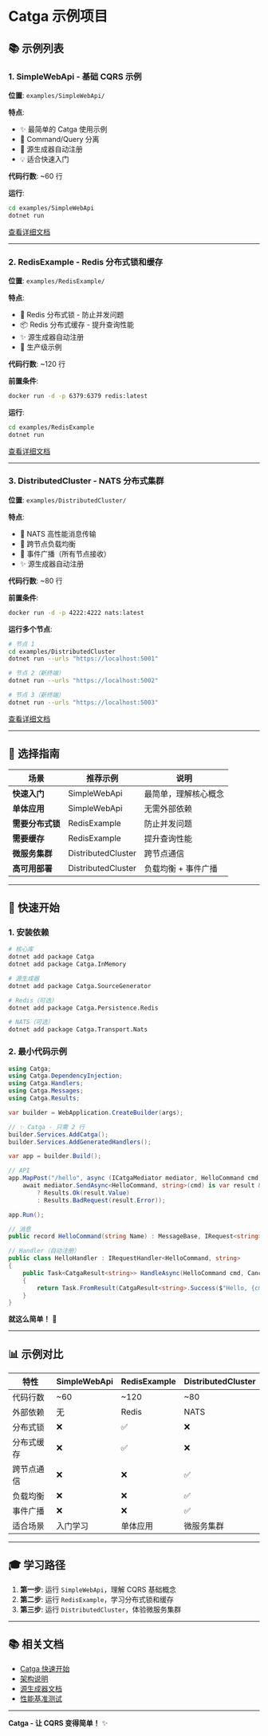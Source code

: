 # Catga 示例项目

## 📚 示例列表

### 1. SimpleWebApi - 基础 CQRS 示例

**位置**: `examples/SimpleWebApi/`

**特点**:
- ✨ 最简单的 Catga 使用示例
- 📝 Command/Query 分离
- 🎯 源生成器自动注册
- 💡 适合快速入门

**代码行数**: ~60 行

**运行**:
```bash
cd examples/SimpleWebApi
dotnet run
```

[查看详细文档](SimpleWebApi/README.md)

---

### 2. RedisExample - Redis 分布式锁和缓存

**位置**: `examples/RedisExample/`

**特点**:
- 🔐 Redis 分布式锁 - 防止并发问题
- 📦 Redis 分布式缓存 - 提升查询性能
- ✨ 源生成器自动注册
- 🚀 生产级示例

**代码行数**: ~120 行

**前置条件**:
```bash
docker run -d -p 6379:6379 redis:latest
```

**运行**:
```bash
cd examples/RedisExample
dotnet run
```

[查看详细文档](RedisExample/README.md)

---

### 3. DistributedCluster - NATS 分布式集群

**位置**: `examples/DistributedCluster/`

**特点**:
- 🚀 NATS 高性能消息传输
- 📡 跨节点负载均衡
- 📢 事件广播（所有节点接收）
- ✨ 源生成器自动注册

**代码行数**: ~80 行

**前置条件**:
```bash
docker run -d -p 4222:4222 nats:latest
```

**运行多个节点**:
```bash
# 节点 1
cd examples/DistributedCluster
dotnet run --urls "https://localhost:5001"

# 节点 2（新终端）
dotnet run --urls "https://localhost:5002"

# 节点 3（新终端）
dotnet run --urls "https://localhost:5003"
```

[查看详细文档](DistributedCluster/README.md)

---

## 🎯 选择指南

| 场景 | 推荐示例 | 说明 |
|------|---------|------|
| **快速入门** | SimpleWebApi | 最简单，理解核心概念 |
| **单体应用** | SimpleWebApi | 无需外部依赖 |
| **需要分布式锁** | RedisExample | 防止并发问题 |
| **需要缓存** | RedisExample | 提升查询性能 |
| **微服务集群** | DistributedCluster | 跨节点通信 |
| **高可用部署** | DistributedCluster | 负载均衡 + 事件广播 |

---

## 🚀 快速开始

### 1. 安装依赖

```bash
# 核心库
dotnet add package Catga
dotnet add package Catga.InMemory

# 源生成器
dotnet add package Catga.SourceGenerator

# Redis（可选）
dotnet add package Catga.Persistence.Redis

# NATS（可选）
dotnet add package Catga.Transport.Nats
```

### 2. 最小代码示例

```csharp
using Catga;
using Catga.DependencyInjection;
using Catga.Handlers;
using Catga.Messages;
using Catga.Results;

var builder = WebApplication.CreateBuilder(args);

// ✨ Catga - 只需 2 行
builder.Services.AddCatga();
builder.Services.AddGeneratedHandlers();

var app = builder.Build();

// API
app.MapPost("/hello", async (ICatgaMediator mediator, HelloCommand cmd) =>
    await mediator.SendAsync<HelloCommand, string>(cmd) is var result && result.IsSuccess
        ? Results.Ok(result.Value)
        : Results.BadRequest(result.Error));

app.Run();

// 消息
public record HelloCommand(string Name) : MessageBase, IRequest<string>;

// Handler（自动注册）
public class HelloHandler : IRequestHandler<HelloCommand, string>
{
    public Task<CatgaResult<string>> HandleAsync(HelloCommand cmd, CancellationToken ct = default)
    {
        return Task.FromResult(CatgaResult<string>.Success($"Hello, {cmd.Name}!"));
    }
}
```

**就这么简单！** 🎉

---

## 📊 示例对比

| 特性 | SimpleWebApi | RedisExample | DistributedCluster |
|------|-------------|--------------|-------------------|
| 代码行数 | ~60 | ~120 | ~80 |
| 外部依赖 | 无 | Redis | NATS |
| 分布式锁 | ❌ | ✅ | ❌ |
| 分布式缓存 | ❌ | ✅ | ❌ |
| 跨节点通信 | ❌ | ❌ | ✅ |
| 负载均衡 | ❌ | ❌ | ✅ |
| 事件广播 | ❌ | ❌ | ✅ |
| 适合场景 | 入门学习 | 单体应用 | 微服务集群 |

---

## 🎓 学习路径

1. **第一步**: 运行 `SimpleWebApi`，理解 CQRS 基础概念
2. **第二步**: 运行 `RedisExample`，学习分布式锁和缓存
3. **第三步**: 运行 `DistributedCluster`，体验微服务集群

---

## 📚 相关文档

- [Catga 快速开始](../QUICK_START.md)
- [架构说明](../ARCHITECTURE.md)
- [源生成器文档](../src/Catga.SourceGenerator/README.md)
- [性能基准测试](../benchmarks/README.md)

---

**Catga - 让 CQRS 变得简单！** ✨
